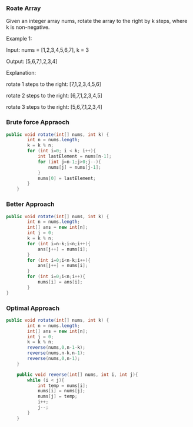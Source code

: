 ### Roate Array

Given an integer array nums, rotate the array to the right by k steps, where k is non-negative.

Example 1:

Input: nums = [1,2,3,4,5,6,7], k = 3

Output: [5,6,7,1,2,3,4]

Explanation:

rotate 1 steps to the right: [7,1,2,3,4,5,6]

rotate 2 steps to the right: [6,7,1,2,3,4,5]

rotate 3 steps to the right: [5,6,7,1,2,3,4]

### Brute force Appraoch

```java
public void rotate(int[] nums, int k) {
        int n = nums.length;
        k = k % n;
        for (int i=0; i < k; i++){
            int lastElement = nums[n-1];
            for (int j=n-1;j>0;j--){
                nums[j] = nums[j-1];
            }
            nums[0] = lastElement;
        }
    }
```

### Better Approach

```java
public void rotate(int[] nums, int k) {
        int n = nums.length;
        int[] ans = new int[n];
        int j = 0;
        k = k % n;
        for (int i=n-k;i<n;i++){
            ans[j++] = nums[i];
        }
        for (int i=0;i<n-k;i++){
            ans[j++] = nums[i];
        }
        for (int i=0;i<n;i++){
            nums[i] = ans[i];
        }
}
```

### Optimal Approach

```java
public void rotate(int[] nums, int k) {
        int n = nums.length;
        int[] ans = new int[n];
        int j = 0;
        k = k % n;
        reverse(nums,0,n-1-k);
        reverse(nums,n-k,n-1);
        reverse(nums,0,n-1);
    }

    public void reverse(int[] nums, int i, int j){
        while (i < j){
            int temp = nums[i];
            nums[i] = nums[j];
            nums[j] = temp;
            i++;
            j--;
        }
    }
```
